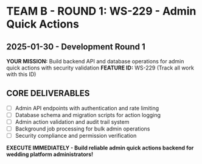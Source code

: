 # TEAM B - ROUND 1: WS-229 - Admin Quick Actions
## 2025-01-30 - Development Round 1

**YOUR MISSION:** Build backend API and database operations for admin quick actions with security validation
**FEATURE ID:** WS-229 (Track all work with this ID)

## CORE DELIVERABLES
- [ ] Admin API endpoints with authentication and rate limiting
- [ ] Database schema and migration scripts for action logging
- [ ] Admin action validation and audit trail system
- [ ] Background job processing for bulk admin operations
- [ ] Security compliance and permission verification

**EXECUTE IMMEDIATELY - Build reliable admin quick actions backend for wedding platform administrators!**